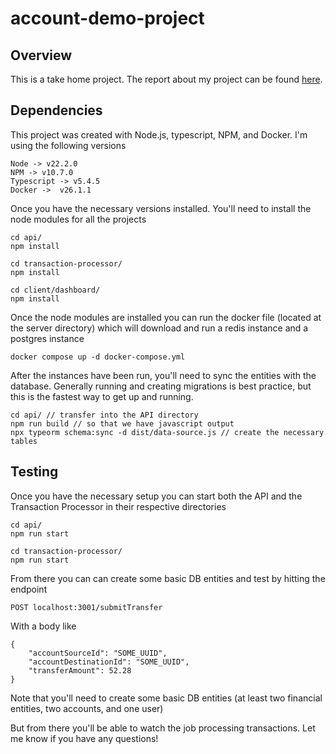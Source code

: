 # account-demo-project


## Overview
This is a take home project. The report about my project can be found [here](https://northern-fascinator-7d7.notion.site/Bridge-Take-Home-479a2e3b1c7741a199147a25d90e8af8).

## Dependencies
This project was created with Node.js, typescript, NPM, and Docker. I'm using the following versions 

```
Node -> v22.2.0
NPM -> v10.7.0
Typescript -> v5.4.5
Docker ->  v26.1.1
```

Once you have the necessary versions installed. You'll need to install the node modules for all the projects

```
cd api/
npm install 

cd transaction-processor/
npm install 

cd client/dashboard/ 
npm install
```

Once the node modules are installed you can run the docker file (located at the server directory) which will download and run a redis instance and a postgres instance

```
docker compose up -d docker-compose.yml
```

After the instances have been run, you'll need to sync the entities with the database. Generally running and creating migrations is best practice, but this is the fastest way to get up and running.

```
cd api/ // transfer into the API directory
npm run build // so that we have javascript output
npx typeorm schema:sync -d dist/data-source.js // create the necessary tables
```

## Testing

Once you have the necessary setup you can start both the API and the Transaction Processor in their respective directories 

```
cd api/
npm run start

cd transaction-processor/
npm run start
```

From there you can can create some basic DB entities and test by hitting the endpoint 
```
POST localhost:3001/submitTransfer

```
With a body like 
```
{
    "accountSourceId": "SOME_UUID",
    "accountDestinationId": "SOME_UUID",
    "transferAmount": 52.28
}
```

Note that you'll need to create some basic DB entities (at least two financial entities, two accounts, and one user)

But from there you'll be able to watch the job processing transactions. Let me know if you have any questions!







